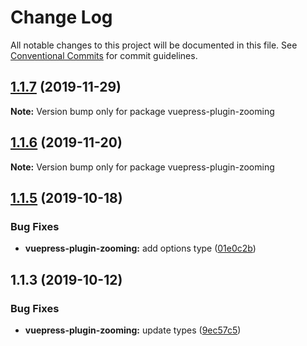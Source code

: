 # Change Log

All notable changes to this project will be documented in this file.
See [Conventional Commits](https://conventionalcommits.org) for commit guidelines.

## [1.1.7](https://github.com/vuepress/vuepress-community/compare/vuepress-plugin-zooming@1.1.6...vuepress-plugin-zooming@1.1.7) (2019-11-29)

**Note:** Version bump only for package vuepress-plugin-zooming

## [1.1.6](https://github.com/vuepress/vuepress-community/compare/vuepress-plugin-zooming@1.1.5...vuepress-plugin-zooming@1.1.6) (2019-11-20)

**Note:** Version bump only for package vuepress-plugin-zooming

## [1.1.5](https://github.com/vuepress/vuepress-community/compare/vuepress-plugin-zooming@1.1.3...vuepress-plugin-zooming@1.1.5) (2019-10-18)

### Bug Fixes

- **vuepress-plugin-zooming:** add options type ([01e0c2b](https://github.com/vuepress/vuepress-community/commit/01e0c2bcfffe8f0832611df3f154868fa1655611))

## 1.1.3 (2019-10-12)

### Bug Fixes

- **vuepress-plugin-zooming:** update types ([9ec57c5](https://github.com/vuepress/vuepress-community/commit/9ec57c5))
